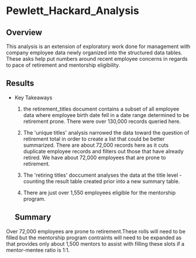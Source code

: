 # Pewlett_Hackard_Analysis
## Overview ##
This analysis is an extension of exploratory work done for management with company employee data newly organized into the structured data tables. 
These asks help put numbers around recent employee concerns in regards to pace of retirement and mentorship eligibility.

## Results ##
- Key Takeaways
  1. the retirement_titles document contains a subset of all employee data where employee birth date fell in a date range determined to be retirement prone. There were over 130,000 records queried here.

  2. The 'unique titles' analysis narrowed the data toward the question of retirement total in order to create a list that could be better summarized. There are about 72,000 records here as it cuts duplicate employee records and filters out those that have already retired. We have about 72,000 employees that are prone to retirement. 

  3. The 'retiring titles' doccument analyses the data at the title level - counting the result table created prior into a new summary table. 

  4. There are just over 1,550 employees eligible for the mentorship program.
  
  ## Summary ##
Over 72,000 employees are prone to retirement.These rolls will need to be filled but the mentorship program contraints will need to be expanded as that provides only about 1,500 mentors to assist with filling these slots if a mentor-mentee ratio is 1:1. 



